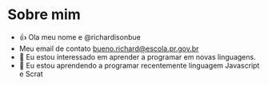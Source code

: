 # Sobre mim

- :+1: Ola meu nome e @richardisonbue
- Meu email de contato bueno.richard@escola.pr.gov.br
- 👀 Eu estou interessado em aprender a programar em novas linguagens. 
- 🌱 Eu estou aprendendo a programar recentemente linguagem Javascript e Scrat


